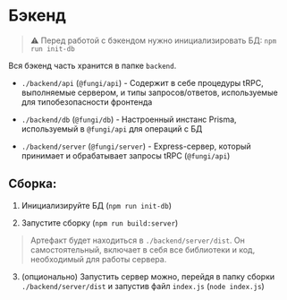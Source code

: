 # Бэкенд

> ⚠️ Перед работой с бэкендом нужно инициализировать БД: `npm run init-db`

Вся бэкенд часть хранится в папке `backend`.

- `./backend/api` (`@fungi/api`) - Содержит в себе процедуры tRPC, выполняемые сервером, и типы запросов/ответов, используемые для типобезопасности фронтенда

- `./backend/db` (`@fungi/db`) - Настроенный инстанс Prisma, используемый в `@fungi/api` для операций с БД

- `./backend/server` (`@fungi/server`) - Express-сервер, который принимает и обрабатывает запросы tRPC (`@fungi/api`)

## Сборка:

1. Инициализируйте БД (`npm run init-db`)

2. Запустите сборку (`npm run build:server`)

> Артефакт будет находиться в `./backend/server/dist`. Он самостоятельный, включает в себя все библиотеки и код, необходимый для работы сервера.

3. (опционально) Запустить сервер можно, перейдя в папку сборки `./backend/server/dist` и запустив файл `index.js` (`node index.js`)
